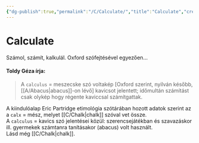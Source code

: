 ```yaml
---
{"dg-publish":true,"permalink":"/C/Calculate/","title":"Calculate","created":"2023-11-06T04:20","updated":"2024-04-05T19:07"}
---
```



# Calculate

Számol, számít, kalkulál. Oxford szófejtésével egyezően...

#### Toldy Géza írja:  

> A `calculus` = meszecske szó voltakép \[Oxford szerint, nyilván később, [[A/Abacus\|abacus]]-on lévő\] kavicsot jelentett; időmultán számítást csak olykép hogy régente kaviccsal számítgattak.  

A kiindulóalap Eric Partridge etimológia szótárában hozott adatok szerint az a `calx` = mész, melyet [[C/Chalk\|chalk]] szóval vet össze.  
A `calculus` = kavics szó jelentései közül: szerencsejátékban és szavazáskor ill. gyermekek számtanra tanításakor (abacus) volt használt.  
Lásd még [[C/Chalk\|chalk]].  